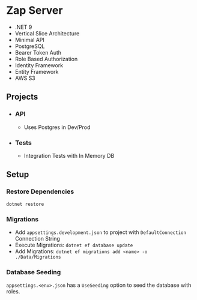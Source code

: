 ﻿# Zap Server

- .NET 9
- Vertical Slice Architecture
- Minimal API
- PostgreSQL
- Bearer Token Auth
- Role Based Authorization
- Identity Framework
- Entity Framework
- AWS S3


## Projects

- ### API
  - Uses Postgres in Dev/Prod
- ### Tests
  - Integration Tests with In Memory DB

    
## Setup

### Restore Dependencies
```term
dotnet restore
```
### Migrations
- Add ```appsettings.development.json``` to project with ```DefaultConnection``` Connection String
- Execute Migrations: ```dotnet ef database update```
- Add Migrations: ```dotnet ef migrations add <name> -o ./Data/Migrations```

### Database Seeding
`appsettings.<env>.json` has a `UseSeeding` option to seed the database with roles.

